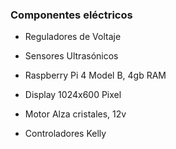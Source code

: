 ### Componentes eléctricos 

- Reguladores de Voltaje

- Sensores Ultrasónicos

- Raspberry Pi 4 Model B, 4gb RAM

- Display 1024x600 Pixel

- Motor Alza cristales, 12v

- Controladores Kelly

